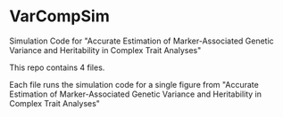 # VarCompSim
Simulation Code for "Accurate Estimation of Marker-Associated Genetic Variance and Heritability in Complex Trait Analyses"

This repo contains 4 files.

Each file runs the simulation code for a single figure from "Accurate Estimation of Marker-Associated Genetic Variance and Heritability in Complex Trait Analyses"
